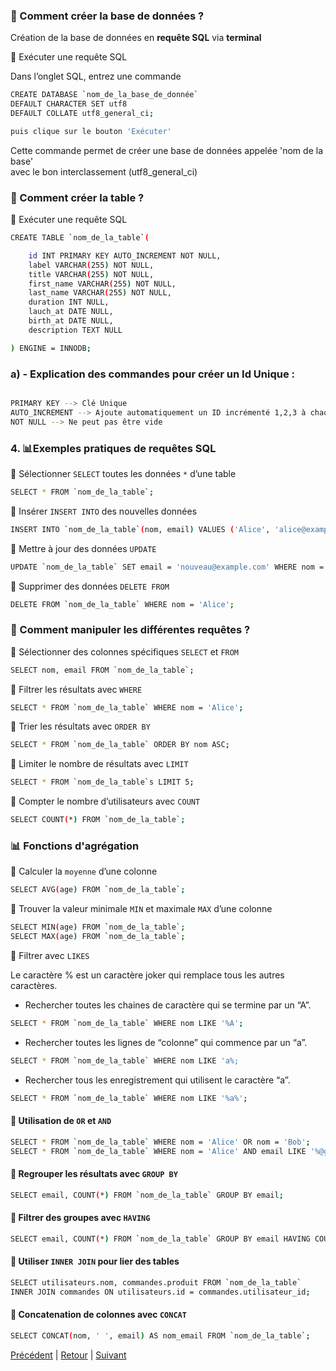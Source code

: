 ### 📌 Comment créer la base de données ?<br>
Création de la base de données en **requête SQL** via **terminal**<br>

📝 Exécuter une requête SQL

Dans l’onglet SQL, entrez une commande 
``` bash
CREATE DATABASE `nom_de_la_base_de_donnée`
DEFAULT CHARACTER SET utf8
DEFAULT COLLATE utf8_general_ci;

puis clique sur le bouton 'Exécuter'
```

Cette commande permet de créer une base de données appelée 'nom de la base'<br>
avec le bon interclassement (utf8_general_ci)

### 📌 Comment créer la table ?<br>

📝 Exécuter une requête SQL

``` bash
CREATE TABLE `nom_de_la_table`(

    id INT PRIMARY KEY AUTO_INCREMENT NOT NULL,
    label VARCHAR(255) NOT NULL,
    title VARCHAR(255) NOT NULL,
    first_name VARCHAR(255) NOT NULL,
    last_name VARCHAR(255) NOT NULL,
    duration INT NULL,
    lauch_at DATE NULL,
    birth_at DATE NULL,
    description TEXT NULL

) ENGINE = INNODB;
``` 

### a) - Explication des commandes pour créer un Id Unique :

```bash

PRIMARY KEY --> Clé Unique
AUTO_INCREMENT --> Ajoute automatiquement un ID incrémenté 1,2,3 à chaque nouvelle ligne
NOT NULL --> Ne peut pas être vide

```

### 4. 📊Exemples pratiques de requêtes SQL 

🔹 Sélectionner `SELECT` toutes les données `*` d’une table
```bash
SELECT * FROM `nom_de_la_table`;
```
🔹 Insérer `INSERT INTO` des nouvelles données 
```bash
INSERT INTO `nom_de_la_table`(nom, email) VALUES ('Alice', 'alice@example.com');
```

🔹 Mettre à jour des données `UPDATE`
```bash
UPDATE `nom_de_la_table` SET email = 'nouveau@example.com' WHERE nom = 'Alice';
```
🔹 Supprimer des données `DELETE FROM`
```bash
DELETE FROM `nom_de_la_table` WHERE nom = 'Alice';
```

### 📌 Comment manipuler les différentes requêtes  ?

🔹 Sélectionner des colonnes spécifiques `SELECT` et `FROM`
```bash
SELECT nom, email FROM `nom_de_la_table`;
```

🔹 Filtrer les résultats avec `WHERE`
```bash
SELECT * FROM `nom_de_la_table` WHERE nom = 'Alice';
```

🔹 Trier les résultats avec `ORDER BY`
```bash
SELECT * FROM `nom_de_la_table` ORDER BY nom ASC;
```

🔹 Limiter le nombre de résultats avec `LIMIT`
```bash
SELECT * FROM `nom_de_la_table`s LIMIT 5;
```

🔹 Compter le nombre d’utilisateurs avec `COUNT`
```bash
SELECT COUNT(*) FROM `nom_de_la_table`;
```

### 📊 Fonctions d'agrégation<br>

🔹 Calculer la `moyenne` d’une colonne
```bash
SELECT AVG(age) FROM `nom_de_la_table`;
```

🔹 Trouver la valeur minimale `MIN` et maximale `MAX` d’une colonne
```bash
SELECT MIN(age) FROM `nom_de_la_table`;
SELECT MAX(age) FROM `nom_de_la_table`;
```

📌 Filtrer avec `LIKES`

Le caractère % est un caractère joker qui remplace tous les autres caractères.
* Rechercher toutes les chaines de caractère qui se termine par un “A”.<br>

```bash
SELECT * FROM `nom_de_la_table` WHERE nom LIKE '%A';
```
* Rechercher toutes les lignes de “colonne” qui commence par un “a”.
```bash
SELECT * FROM `nom_de_la_table` WHERE nom LIKE 'a%;
```
* Rechercher tous les enregistrement qui utilisent le caractère “a”.
```bash
SELECT * FROM `nom_de_la_table` WHERE nom LIKE '%a%';
```

#### 📌 Utilisation de `OR` et `AND`
```bash
SELECT * FROM `nom_de_la_table` WHERE nom = 'Alice' OR nom = 'Bob';
SELECT * FROM `nom_de_la_table` WHERE nom = 'Alice' AND email LIKE '%@gmail.com';
```

#### 📌 Regrouper les résultats avec `GROUP BY`
```bash
SELECT email, COUNT(*) FROM `nom_de_la_table` GROUP BY email;
``` 

#### 📌 Filtrer des groupes avec `HAVING`
```bash
SELECT email, COUNT(*) FROM `nom_de_la_table` GROUP BY email HAVING COUNT(*) > 1;
```

#### 📌 Utiliser `INNER JOIN` pour lier des tables
```bash
SELECT utilisateurs.nom, commandes.produit FROM `nom_de_la_table`
INNER JOIN commandes ON utilisateurs.id = commandes.utilisateur_id;
```

#### 📌 Concatenation de colonnes avec `CONCAT`
```bash
SELECT CONCAT(nom, ' ', email) AS nom_email FROM `nom_de_la_table`;
```

[Précédent](commandes-SQL.md)  |  [Retour](README.md)  |  [Suivant](assets/schema-voyage-db.png)